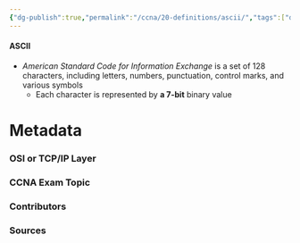 ```yaml
---
{"dg-publish":true,"permalink":"/ccna/20-definitions/ascii/","tags":["defs_ccna"],"created":"2023-11-05T10:55:11.000-08:00","updated":"2023-11-08T13:27:39.827-08:00"}
---
```


#### ASCII
- *American Standard Code for Information Exchange* is a set of 128 characters, including letters, numbers, punctuation, control marks, and various symbols
	- Each character is represented by **a 7-bit** binary value



# Metadata
### OSI or TCP/IP Layer

### CCNA Exam Topic

### Contributors

### Sources


